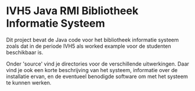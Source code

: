 # IVH5 Java RMI Bibliotheek Informatie Systeem #

Dit project bevat de Java code voor het bibliotheek informatie systeem zoals dat in de periode IVH5 als worked example voor de studenten beschikbaar is.

Onder 'source' vind je directories voor de verschillende uitwerkingen. Daar vind je ook een korte beschrijving van het systeem, informatie over de installatie ervan, en de eventueel benodigde software om met het systeem te kunnen werken.